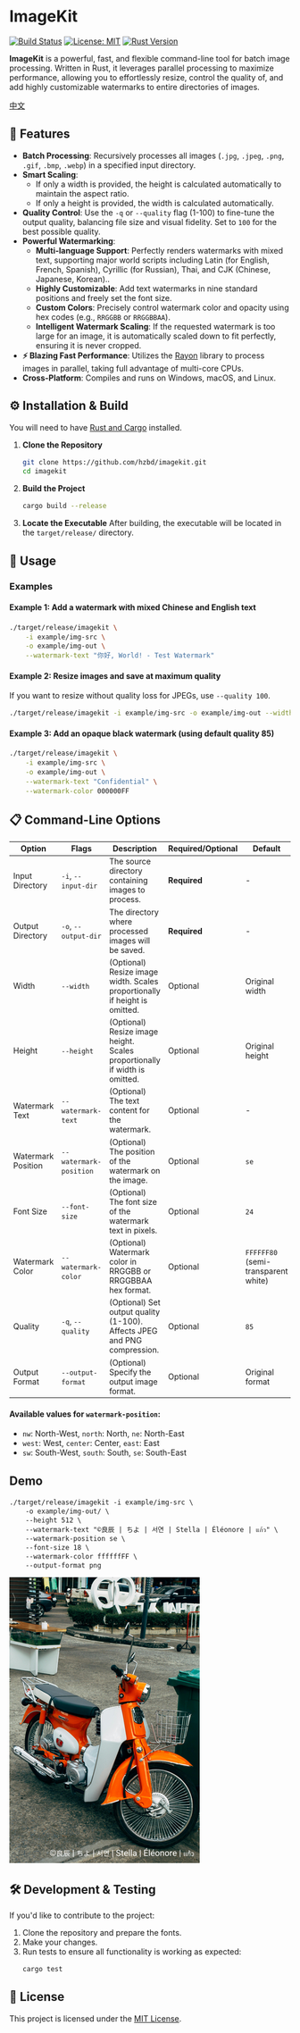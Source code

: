 # ImageKit

[![Build Status](https://img.shields.io/badge/build-passing-brightgreen)](https://github.com/hzbd/imagekit)
[![License: MIT](https://img.shields.io/badge/License-MIT-yellow.svg)](https://opensource.org/licenses/MIT)
[![Rust Version](https://img.shields.io/badge/rust-1.87%2B-blue.svg)](https://www.rust-lang.org)

**ImageKit** is a powerful, fast, and flexible command-line tool for batch image processing. Written in Rust, it leverages parallel processing to maximize performance, allowing you to effortlessly resize, control the quality of, and add highly customizable watermarks to entire directories of images.

[中文](./README-zh.md)

## 🌟 Features

- **Batch Processing**: Recursively processes all images (`.jpg`, `.jpeg`, `.png`, `.gif`, `.bmp`, `.webp`) in a specified input directory.
- **Smart Scaling**:
    - If only a width is provided, the height is calculated automatically to maintain the aspect ratio.
    - If only a height is provided, the width is calculated automatically.
- **Quality Control**: Use the `-q` or `--quality` flag (1-100) to fine-tune the output quality, balancing file size and visual fidelity. Set to `100` for the best possible quality.
- **Powerful Watermarking**:
    - **Multi-language Support**: Perfectly renders watermarks with mixed text, supporting major world scripts including Latin (for English, French, Spanish), Cyrillic (for Russian), Thai, and CJK (Chinese, Japanese, Korean)..
    - **Highly Customizable**: Add text watermarks in nine standard positions and freely set the font size.
    - **Custom Colors**: Precisely control watermark color and opacity using hex codes (e.g., `RRGGBB` or `RRGGBBAA`).
    - **Intelligent Watermark Scaling**: If the requested watermark is too large for an image, it is automatically scaled down to fit perfectly, ensuring it is never cropped.
- **⚡ Blazing Fast Performance**: Utilizes the [Rayon](https://github.com/rayon-rs/rayon) library to process images in parallel, taking full advantage of multi-core CPUs.
- **Cross-Platform**: Compiles and runs on Windows, macOS, and Linux.

## ⚙️ Installation & Build

You will need to have [Rust and Cargo](https://www.rust-lang.org/tools/install) installed.

1.  **Clone the Repository**
    ```bash
    git clone https://github.com/hzbd/imagekit.git
    cd imagekit
    ```

2.  **Build the Project**
    ```bash
    cargo build --release
    ```

3.  **Locate the Executable**
    After building, the executable will be located in the `target/release/` directory.

## 🚀 Usage

### Examples

#### Example 1: Add a watermark with mixed Chinese and English text
```bash
./target/release/imagekit \
    -i example/img-src \
    -o example/img-out \
    --watermark-text "你好, World! - Test Watermark"
```

#### Example 2: Resize images and save at maximum quality
If you want to resize without quality loss for JPEGs, use `--quality 100`.
```bash
./target/release/imagekit -i example/img-src -o example/img-out --width 1024 --quality 100
```

#### Example 3: Add an opaque black watermark (using default quality 85)
```bash
./target/release/imagekit \
    -i example/img-src \
    -o example/img-out \
    --watermark-text "Confidential" \
    --watermark-color 000000FF
```

## 📋 Command-Line Options

| Option             | Flags                      | Description                                                               | Required/Optional | Default             |
| ------------------ | -------------------------- | ------------------------------------------------------------------------- | ----------------- | ------------------- |
| Input Directory    | `-i`, `--input-dir`        | The source directory containing images to process.                        | **Required**      | -                   |
| Output Directory   | `-o`, `--output-dir`       | The directory where processed images will be saved.                       | **Required**      | -                   |
| Width              | `--width`                  | (Optional) Resize image width. Scales proportionally if height is omitted. | Optional          | Original width      |
| Height             | `--height`                 | (Optional) Resize image height. Scales proportionally if width is omitted. | Optional          | Original height     |
| Watermark Text     | `--watermark-text`         | (Optional) The text content for the watermark.                            | Optional          | -                   |
| Watermark Position | `--watermark-position`     | (Optional) The position of the watermark on the image.                    | Optional          | `se`                |
| Font Size          | `--font-size`              | (Optional) The font size of the watermark text in pixels.                 | Optional          | `24`                |
| Watermark Color    | `--watermark-color`        | (Optional) Watermark color in RRGGBB or RRGGBBAA hex format.              | Optional          | `FFFFFF80` (semi-transparent white) |
| Quality            | `-q`, `--quality`          | (Optional) Set output quality (1-100). Affects JPEG and PNG compression.  | Optional          | `85`                |
| Output Format      | `--output-format`          | (Optional) Specify the output image format.                               | Optional          | Original format     |

#### Available values for `watermark-position`:

-   `nw`: North-West, `north`: North, `ne`: North-East
-   `west`: West, `center`: Center, `east`: East
-   `sw`: South-West, `south`: South, `se`: South-East

## Demo

```
./target/release/imagekit -i example/img-src \
    -o example/img-out/ \
    --height 512 \
    --watermark-text "©良辰 | ちよ | 서연 | Stella | Éléonore | แก้ว" \
    --watermark-position se \
    --font-size 18 \
    --watermark-color ffffffFF \
    --output-format png
```

![Demo Watermark](./example/img-out/markus-winkler.png)

## 🛠️ Development & Testing

If you'd like to contribute to the project:

1.  Clone the repository and prepare the fonts.
2.  Make your changes.
3.  Run tests to ensure all functionality is working as expected:
    ```bash
    cargo test
    ```

## 📜 License

This project is licensed under the [MIT License](LICENSE).
